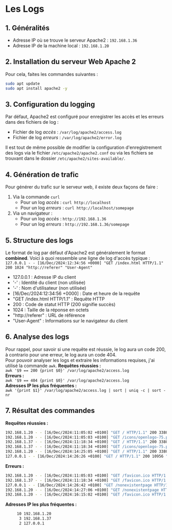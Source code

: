 # Les Logs

## 1. Généralités
  * Adresse IP où se trouve le serveur Apache2 : `192.168.1.36`
  * Adresse IP de la machine local : `192.168.1.20`

## 2. Installation du serveur Web Apache 2

Pour cela, faites les commandes suivantes :
```bash
sudo apt update
sudo apt install apache2 -y
```

## 3. Configuration du logging
Par défaut, Apache2 est configuré pour enregistrer les accès et les erreurs dans des fichiers de log :
  * Fichier de log *accès* : `/var/log/apache2/access.log`
  * Fichier de log *erreurs* : `/var/log/apache2/error.log`

Il est tout de même possible de modifier la configuration d'enregistrement des logs via le fichier `/etc/apache2/apache2.conf` ou via les fichiers se trouvant dans le dossier `/etc/apache2/sites-available/`.  

## 4. Génération de trafic
Pour générer du trafic sur le serveur web, il existe deux façons de faire :
  1. Via la commande `curl`
     * Pour un log *accès* : `curl http://localhost`
     * Pour un log *erreurs* : `curl http://localhost/somepage`
  3. Via un navigateur :
     * Pour un log *accès* : `http://192.168.1.36`
     * Pour un log *erreurs* : `http://192.168.1.36/somepage`
    
## 5. Structure des logs
Le format de log par défaut d'Apache2 est généralement le format **combined**. Voici à quoi ressemble une ligne de log d'accès typique :  
`127.0.0.1 - - [16/Dec/2024:12:34:56 +0000] "GET /index.html HTTP/1.1" 200 1024 "http://referer" "User-Agent"`  
  * 127.0.0.1 : Adresse IP du client
  * '-' : Identité du client (non utilisée)
  * '-' : Nom d'utilisateur (non utilisée)
  * [16/Dec/2024:12:34:56 +0000] : Date et heure de la requête
  * "GET /index.html HTTP/1.1" : Requête HTTP
  * 200 : Code de statut HTTP (200 signifie succès)
  * 1024 : Taille de la réponse en octets
  * "http://referer" : URL de référence
  * "User-Agent" : Informations sur le navigateur du client

## 6. Analyse des logs
Pour rappel, pour savoir si une requête est réussie, le log aura un code 200, à contrario pour une erreur, le log aura un code 404.  
Pour pouvoir analyser les logs et extraire les informations requises, j'ai utilisé la commande `awk`.
**Requêtes réussies :**  
`awk '$9 == 200 {print $0}' /var/log/apache2/access.log`  
**Erreurs :**  
`awk '$9 == 404 {print $0}' /var/log/apache2/access.log`  
**Adresses IP les plus fréquentes :**  
`awk '{print $1}' /var/log/apache2/access.log | sort | uniq -c | sort -nr`

## 7. Résultat des commandes
**Requêtes réussies :**  
```bash
192.168.1.20 - - [16/Dec/2024:11:05:02 +0100] "GET / HTTP/1.1" 200 3380 "-" "Mozilla/5.0 (Windows NT 10.0; Win64; x64) AppleWebKit/537.36 (KHTML, like Gecko) Chrome/128.0.0.0 Safari/537.36 OPR/114.0.0.0"
192.168.1.20 - - [16/Dec/2024:11:05:03 +0100] "GET /icons/openlogo-75.png HTTP/1.1" 200 6040 "http://192.168.1.36/" "Mozilla/5.0 (Windows NT 10.0; Win64; x64) AppleWebKit/537.36 (KHTML, like Gecko) Chrome/128.0.0.0 Safari/537.36 OPR/114.0.0.0"
192.168.1.37 - - [16/Dec/2024:11:18:34 +0100] "GET / HTTP/1.1" 200 3380 "-" "Mozilla/5.0 (X11; Ubuntu; Linux x86_64; rv:129.0) Gecko/20100101 Firefox/129.0"
192.168.1.37 - - [16/Dec/2024:11:18:34 +0100] "GET /icons/openlogo-75.png HTTP/1.1" 200 6040 "http://192.168.1.36/" "Mozilla/5.0 (X11; Ubuntu; Linux x86_64; rv:129.0) Gecko/20100101 Firefox/129.0"
192.168.1.20 - - [16/Dec/2024:14:25:05 +0100] "GET / HTTP/1.1" 200 3380 "-" "Mozilla/5.0 (Windows NT 10.0; Win64; x64) AppleWebKit/537.36 (KHTML, like Gecko) Chrome/128.0.0.0 Safari/537.36 OPR/114.0.0.0"
127.0.0.1 - - [16/Dec/2024:14:26:26 +0100] "GET / HTTP/1.1" 200 10956 "-" "curl/7.88.1"
```
**Erreurs :**  
```bash
192.168.1.20 - - [16/Dec/2024:11:05:03 +0100] "GET /favicon.ico HTTP/1.1" 404 490 "http://192.168.1.36/" "Mozilla/5.0 (Windows NT 10.0; Win64; x64) AppleWebKit/537.36 (KHTML, like Gecko) Chrome/128.0.0.0 Safari/537.36 OPR/114.0.0.0"
192.168.1.37 - - [16/Dec/2024:11:18:34 +0100] "GET /favicon.ico HTTP/1.1" 404 490 "http://192.168.1.36/" "Mozilla/5.0 (X11; Ubuntu; Linux x86_64; rv:129.0) Gecko/20100101 Firefox/129.0"
127.0.0.1 - - [16/Dec/2024:14:26:42 +0100] "GET /nonexistentpage HTTP/1.1" 404 432 "-" "curl/7.88.1"
192.168.1.20 - - [16/Dec/2024:14:27:06 +0100] "GET /nonexistentpage HTTP/1.1" 404 491 "-" "Mozilla/5.0 (Windows NT 10.0; Win64; x64) AppleWebKit/537.36 (KHTML, like Gecko) Chrome/128.0.0.0 Safari/537.36 OPR/114.0.0.0"
192.168.1.20 - - [16/Dec/2024:16:15:02 +0100] "GET /favicon.ico HTTP/1.1" 404 491 "http://192.168.1.36/" "Mozilla/5.0 (Windows NT 10.0; Win64; x64) AppleWebKit/537.36 (KHTML, like Gecko) Chrome/128.0.0.0 Safari/537.36 OPR/114.0.0.0"
```
**Adresses IP les plus fréquentes :** 
```bash
     10 192.168.1.20
      3 192.168.1.37
      2 127.0.0.1
```
